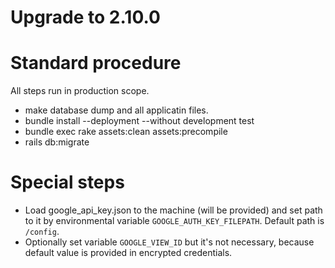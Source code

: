 # Upgrade to 2.10.0

# Standard procedure

All steps run in production scope.

- make database dump and all applicatin files.
- bundle install --deployment --without development test
- bundle exec rake assets:clean assets:precompile
- rails db:migrate

# Special steps

- Load google_api_key.json to the machine (will be provided) and set path to it by
  environmental variable `GOOGLE_AUTH_KEY_FILEPATH`. Default path is `/config`.
- Optionally set variable `GOOGLE_VIEW_ID` but it's not necessary,
  because default value is provided in encrypted credentials.
